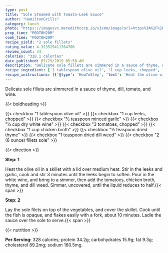 ```yaml
---
type: post
title: "Sole Steamed with Tomato-Leek Sauce"
author: "HamiltonGrills"
category: lunch
photo: "https://imagesvc.meredithcorp.io/v3/mm/image?url=https%3A%2F%2Fimages.media-allrecipes.com%2Fuserphotos%2F7804943.jpg"
prep_time: "P0DT0H20M"
cook_time: "P0DT0H20M"
recipe_yield: "2 sole fillets"
rating_value: 4.323529411764706
review_count: 34
calories: "328.1 calories"
date_published: 07/29/2019 05:50 AM
description: "Delicate sole fillets are simmered in a sauce of thyme, dill, tomato, and wine."
recipe_ingredient: ['1 tablespoon olive oil', '1 cup leeks, chopped', '½ teaspoon minced garlic', '½ cup dry white wine', '3 tomatoes, chopped', '1 cup chicken broth', '½ teaspoon dried thyme', '1 teaspoon dried dill weed', '2 (6 ounce) fillets sole']
recipe_instructions: [{'@type': 'HowToStep', 'text': 'Heat the olive oil in a skillet with a lid over medium heat. Stir in the leeks and garlic, cook and stir 3 minutes until the leeks begin to soften. Pour in the white wine, and bring to a simmer, then add the tomatoes, chicken broth, thyme, and dill weed. Simmer, uncovered, until the liquid reduces to half.\n'}, {'@type': 'HowToStep', 'text': 'Lay the sole filets on top of the vegetables, and cover the skillet. Cook until the fish is opaque, and flakes easily with a fork, about 10 minutes. Ladle the sauce over the sole to serve.\n'}]
---
```


Delicate sole fillets are simmered in a sauce of thyme, dill, tomato, and wine. 

{{< boldheading >}}

{{< checkbox "1 tablespoon olive oil" >}}
{{< checkbox "1 cup leeks, chopped" >}}
{{< checkbox "½ teaspoon minced garlic" >}}
{{< checkbox "½ cup dry white wine" >}}
{{< checkbox "3  tomatoes, chopped" >}}
{{< checkbox "1 cup chicken broth" >}}
{{< checkbox "½ teaspoon dried thyme" >}}
{{< checkbox "1 teaspoon dried dill weed" >}}
{{< checkbox "2 (6 ounce) fillets sole" >}}


{{< direction >}}

**Step: 1**

Heat the olive oil in a skillet with a lid over medium heat. Stir in the leeks and garlic, cook and stir 3 minutes until the leeks begin to soften. Pour in the white wine, and bring to a simmer, then add the tomatoes, chicken broth, thyme, and dill weed. Simmer, uncovered, until the liquid reduces to half.{{< span >}}

**Step: 2**

Lay the sole filets on top of the vegetables, and cover the skillet. Cook until the fish is opaque, and flakes easily with a fork, about 10 minutes. Ladle the sauce over the sole to serve.{{< span >}}

{{< nutrition >}}

**Per Serving:** 328 calories; protein 34.2g; carbohydrates 15.9g; fat 9.3g; cholesterol 89.2mg; sodium 160.5mg.